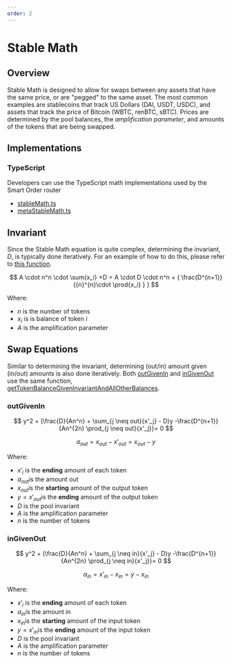 ```yaml
---
order: 2
---
```


# Stable Math

## Overview

Stable Math is designed to allow for swaps between any assets that have the same price, or are "pegged" to the same asset. The most common examples are stablecoins that track US Dollars (DAI, USDT, USDC), and assets that track the price of Bitcoin (WBTC, renBTC, sBTC). Prices are determined by the pool balances, the _amplification parameter_, and amounts of the tokens that are being swapped.

## Implementations

### TypeScript

Developers can use the TypeScript math implementations used by the Smart Order router

- [stableMath.ts](https://github.com/balancer-labs/balancer-sor/blob/john/v2-package-linear/src/pools/stablePool/stableMath.ts)
- [metaStableMath.ts](https://github.com/balancer-labs/balancer-sor/blob/john/v2-package-linear/src/pools/metaStablePool/metaStableMath.ts)

## Invariant

Since the Stable Math equation is quite complex, determining the invariant, $D$, is typically done iteratively. For an example of how to do this, please refer to [this function](https://github.com/georgeroman/balancer-v2-pools/blob/main/src/pools/stable/math.ts#L16).

$$
A \cdot n^n \cdot \sum{x_i} +D = A \cdot D \cdot n^n + { \frac{D^{n+1}}{{n}^{n}\cdot \prod{x_i} } }
$$

Where:

- $n$ is the number of tokens
- $x_i$ is is balance of token $i$
- $A$ is the amplification parameter

## Swap Equations

Similar to determining the invariant, determining (out/in) amount given (in/out) amounts is also done iteratively. Both [outGivenIn](https://github.com/georgeroman/balancer-v2-pools/blob/db415173277bfa86d9aa6b0c1fbd15481c7a2398/src/pools/stable/math.ts#L88) and [inGivenOut](https://github.com/georgeroman/balancer-v2-pools/blob/db415173277bfa86d9aa6b0c1fbd15481c7a2398/src/pools/stable/math.ts#L138) use the same function, [getTokenBalanceGivenInvariantAndAllOtherBalances](https://github.com/georgeroman/balancer-v2-pools/blob/db415173277bfa86d9aa6b0c1fbd15481c7a2398/src/pools/stable/math.ts#L502).

### outGivenIn

$$
y^2 + (\frac{D}{An^n} + \sum_{j \neq out}{x'_j} - D)y        -\frac{D^{n+1}}{An^{2n} \prod_{j \neq out}{x'_j}}= 0
$$

$$
a_{out} = x_{out} - x'_{out} = x_{out} - y
$$

Where:

- $x'_i$ is the **ending** amount of each token
- $a_{out}$is the amount out
- $x_{out}$is the **starting** amount of the output token
- $y = x'_{out}$is the **ending** amount of the output token
- $D$ is the pool invariant
- $A$ is the amplification parameter
- $n$ is the number of tokens

### inGivenOut

$$
y^2 + (\frac{D}{An^n} + \sum_{j \neq in}{x'_j} - D)y        -\frac{D^{n+1}}{An^{2n} \prod_{j \neq in}{x'_j}}= 0
$$

$$
a_{in} = x'_{in} - x_{in}  = y-x_{in}
$$

Where:

- $x'_i$ is the **ending** amount of each token
- $a_{in}$is the amount in
- $x_{in}$is the **starting** amount of the input token
- $y = x'_{in}$is the **ending** amount of the input token
- $D$ is the pool invariant
- $A$ is the amplification parameter
- $n$ is the number of tokens
